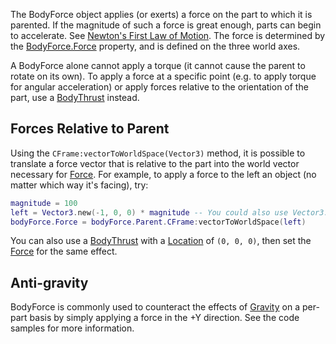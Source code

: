 The BodyForce object applies (or exerts) a force on the part to which it is parented. If the magnitude of such a force is great enough, parts can begin to accelerate. See [Newton's First Law of Motion](https://www.grc.nasa.gov/www/K-12/airplane/newton.html). The force is determined by the [BodyForce.Force](https://developer.roblox.com/en-us/api-reference/property/BodyForce/Force) property, and is defined on the three world axes.

A BodyForce alone cannot apply a torque (it cannot cause the parent to rotate on its own). To apply a force at a specific point (e.g. to apply torque for angular acceleration) or apply forces relative to the orientation of the part, use a [BodyThrust](https://developer.roblox.com/en-us/api-reference/class/BodyThrust) instead.

Forces Relative to Parent
-------------------------

Using the `CFrame:vectorToWorldSpace(Vector3)` method, it is possible to translate a force vector that is relative to the part into the world vector necessary for [Force](https://developer.roblox.com/en-us/api-reference/property/BodyForce/Force). For example, to apply a force to the left an object (no matter which way it's facing), try:

```Lua
magnitude = 100
left = Vector3.new(-1, 0, 0) * magnitude -- You could also use Vector3.FromNormalId(Enum.NormalId.Left)
bodyForce.Force = bodyForce.Parent.CFrame:vectorToWorldSpace(left)
``` 

You can also use a [BodyThrust](https://developer.roblox.com/en-us/api-reference/class/BodyThrust) with a [Location](https://developer.roblox.com/en-us/api-reference/property/BodyThrust/Location) of `(0, 0, 0)`, then set the [Force](https://developer.roblox.com/en-us/api-reference/property/BodyThrust/Force) for the same effect.

Anti-gravity
------------

BodyForce is commonly used to counteract the effects of [Gravity](https://developer.roblox.com/en-us/api-reference/property/Workspace/Gravity) on a per-part basis by simply applying a force in the +Y direction. See the code samples for more information.